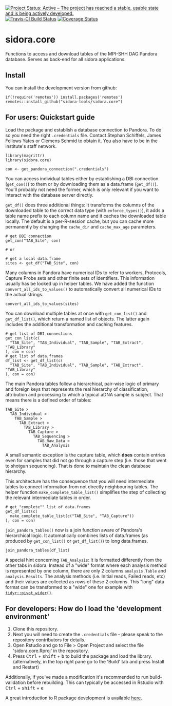 [![Project Status: Active – The project has reached a stable, usable state and is being actively developed.](https://www.repostatus.org/badges/latest/active.svg)](https://www.repostatus.org/#active)
[![Travis-CI Build Status](https://travis-ci.com/sidora-tools/sidora.core.svg?branch=master)](https://travis-ci.com/sidora-tools/sidora.core) [![Coverage Status](https://img.shields.io/codecov/c/github/sidora-tools/sidora.core/master.svg)](https://codecov.io/github/sidora-tools/sidora.core?branch=master)

# sidora.core

Functions to access and download tables of the MPI-SHH DAG Pandora database. Serves as back-end for all sidora applications. 

## Install

You can install the development version from github:

```
if(!require('remotes')) install.packages('remotes')
remotes::install_github("sidora-tools/sidora.core")
```

## For users: Quickstart guide

Load the package and establish a database connection to Pandora. To do so you need the right `.credentials` file. Contact Stephan Schiffels, James Fellows Yates or Clemens Schmid to obtain it. You also have to be in the institute's staff network. 

```
library(magrittr)
library(sidora.core)

con <- get_pandora_connection(".credentials")
```

You can access individual tables either by establishing a DBI connection (`get_con()`) to them or by downloading them as a data.frame (`get_df()`). You'll probably not need the former, which is only relevant if you want to interact with the database server directly.

`get_df()` does three additional things: It transforms the columns of the downloaded table to the correct data type (with `enforce_types()`), it adds a table name prefix to each column name and it caches the downloaded table locally. The default is a per-R-session cache, but you can cache more permanently by changing the `cache_dir` and `cache_max_age` parameters.

```
# get DBI connection
get_con("TAB_Site", con)

# or

# get a local data.frame 
sites <- get_df("TAB_Site", con)
```

Many columns in Pandora have numerical IDs to refer to workers, Protocols, Capture Probe sets and other finite sets of identifiers. This information usually has be looked up in helper tables. We have added the function `convert_all_ids_to_values()` to automatically convert all numerical IDs to the actual strings.

```
convert_all_ids_to_values(sites)
```

You can download multiple tables at once with `get_con_list()` and `get_df_list()`, which return a named list of objects. The latter again includes the additional transformation and caching features.

```
# get list of DBI connections
get_con_list(c(
  "TAB_Site", "TAB_Individual", "TAB_Sample", "TAB_Extract", "TAB_Library"
), con = con)
# get list of data.frames
df_list <- get_df_list(c(
  "TAB_Site", "TAB_Individual", "TAB_Sample", "TAB_Extract", "TAB_Library"
), con = con)
```

The main Pandora tables follow a hierarchical, pair-wise logic of primary and foreign keys that represents the real hierarchy of classification, attribution and processing to which a typical aDNA sample is subject. That means there is a defined order of tables:

```
TAB_Site >
  TAB_Individual >
    TAB_Sample > 
      TAB_Extract > 
        TAB_Library >
          TAB_Capture > 
            TAB_Sequencing >
              TAB_Raw_Data >
                TAB_Analysis
```

A small semantic exception is the capture table, which **does** contain entries even for samples that did not go through a capture step (i.e. those that went to shotgun sequencing). That is done to maintain the clean database hierarchy.

This architecture has the consequence that you will need intermediate tables to connect information from not directly neighbouring tables. The helper function `make_complete_table_list()` simplifies the step of collecting the relevant intermediate tables in order.

```
# get "complete"" list of data.frames
get_df_list(c(
  make_complete_table_list(c("TAB_Site", "TAB_Capture"))
), con = con)
```

`join_pandora_tables()` now is a join function aware of Pandora's hierarchical logic. It automatically combines lists of data.frames (as produced by `get_con_list()` or `get_df_list()`) to long data.frames.

```
join_pandora_tables(df_list)
```

A special hint concerning `TAB_Analysis`: It is formatted differently from the other tabs in sidora. Instead of a "wide" format where each analysis method is represented by one column, there are only 2 columns `analysis.Table` and `analysis.Results`. The analysis methods (i.e. Initial reads, Failed reads, etc) and their values are collected as rows of these 2 columns. This "long" data format can be transformed to a "wide" one for example with [`tidyr::pivot_wider()`](https://tidyr.tidyverse.org/reference/pivot_wider.html). 

## For developers: How do I load the 'development environment'

1. Clone this repository. 
2. Next you will need to create the `.credentials` file - please speak to the repository contributors for details.
3. Open Rstudio and go to File > Open Project and select the file 'sidora.core.Rproj' in the repository. 
4. Press <kbd>Ctrl</kbd> + <kbd>shift</kbd> + <kbd>b</kbd> to build the package and load the library. (alternatively, in the top right pane go to the 'Build' tab and press Install and Restart)

Additionally, if you've made a modification it's recommended to run build-validation before rebuilding. This can typically be accessed in Rstudio with  <kbd>Ctrl</kbd> + <kbd>shift</kbd> + <kbd>e</kbd>

A great introduction to R package development is available [here](http://r-pkgs.had.co.nz/).
